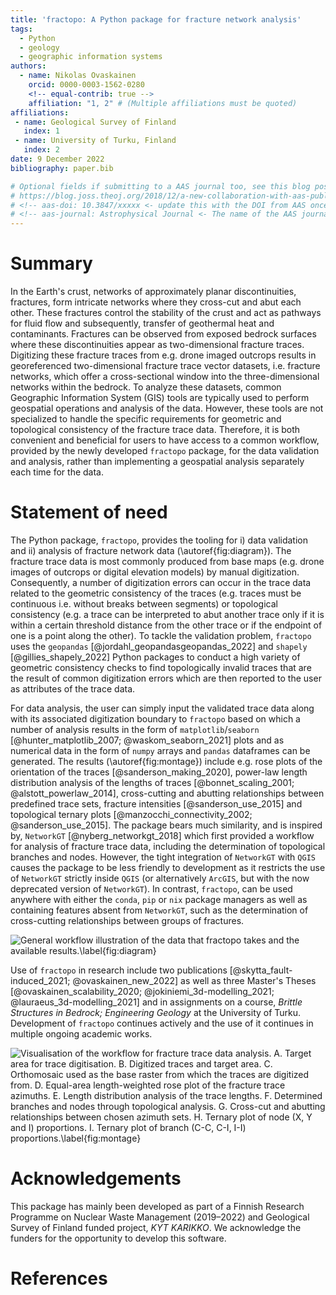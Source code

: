 ```yaml
---
title: 'fractopo: A Python package for fracture network analysis'
tags:
  - Python
  - geology
  - geographic information systems
authors:
  - name: Nikolas Ovaskainen
    orcid: 0000-0003-1562-0280
    <!-- equal-contrib: true -->
    affiliation: "1, 2" # (Multiple affiliations must be quoted)
affiliations:
 - name: Geological Survey of Finland
   index: 1
 - name: University of Turku, Finland
   index: 2
date: 9 December 2022
bibliography: paper.bib

# Optional fields if submitting to a AAS journal too, see this blog post:
# https://blog.joss.theoj.org/2018/12/a-new-collaboration-with-aas-publishing
# <!-- aas-doi: 10.3847/xxxxx <- update this with the DOI from AAS once you know it. -->
# <!-- aas-journal: Astrophysical Journal <- The name of the AAS journal. -->
---
```


# Summary

In the Earth's crust, networks of approximately planar discontinuities,
fractures, form intricate networks where they cross-cut and abut each other.
These fractures control the stability of the crust and act as pathways for
fluid flow and subsequently, transfer of geothermal heat and contaminants.
Fractures can be observed from exposed bedrock surfaces where these
discontinuities appear as two-dimensional fracture traces. Digitizing these
fracture traces from e.g. drone imaged outcrops results in georeferenced
two-dimensional fracture trace vector datasets, i.e. fracture networks, which
offer a cross-sectional window into the three-dimensional networks within the
bedrock. To analyze these datasets, common Geographic Information System (GIS)
tools are typically used to perform geospatial operations and analysis of the
data. However, these tools are not specialized to handle the specific
requirements for geometric and topological consistency of the fracture trace
data. Therefore, it is both convenient and beneficial for users to have
access to a common workflow, provided by the newly developed `fractopo`
package, for the data validation and analysis, rather than implementing a
geospatial analysis separately each time for the data.

# Statement of need

The Python package, `fractopo`, provides the tooling for i) data validation and
ii) analysis of fracture network data (\autoref{fig:diagram}). The fracture
trace data is most commonly produced from base maps (e.g. drone images of
outcrops or digital elevation models) by manual digitization. Consequently, a
number of digitization errors can occur in the trace data related to the
geometric consistency of the traces (e.g. traces must be continuous i.e.
without breaks between segments) or topological consistency (e.g. a trace can
be interpreted to abut another trace only if it is within a certain threshold
distance from the other trace or if the endpoint of one is a point along the
other). To tackle the validation problem, `fractopo` uses the `geopandas`
[@jordahl_geopandasgeopandas_2022] and `shapely` [@gillies_shapely_2022] Python
packages to conduct a high variety of geometric consistency checks to find
topologically invalid traces that are the result of common digitization errors
which are then reported to the user as attributes of the trace data.

For data analysis, the user can simply input the validated trace data along
with its associated digitization boundary to `fractopo` based on which a number
of analysis results in the form of `matplotlib`/`seaborn`
[@hunter_matplotlib_2007; @waskom_seaborn_2021] plots and as numerical data in
the form of `numpy` arrays and `pandas` dataframes can be generated. The
results (\autoref{fig:montage}) include e.g. rose plots of the orientation of
the traces [@sanderson_making_2020], power-law length distribution analysis of
the lengths of traces [@bonnet_scaling_2001; @alstott_powerlaw_2014],
cross-cutting and abutting relationships between predefined trace sets,
fracture intensities [@sanderson_use_2015] and topological ternary plots
[@manzocchi_connectivity_2002; @sanderson_use_2015]. The package bears much
similarity, and is inspired by, `NetworkGT` [@nyberg_networkgt_2018] which
first provided a workflow for analysis of fracture trace data, including the
determination of topological branches and nodes. However, the tight integration
of `NetworkGT` with `QGIS` causes the package to be less friendly to
development as it restricts the use of `NetworkGT` strictly inside `QGIS` (or
alternatively `ArcGIS`, but with the now deprecated version of `NetworkGT`). In
contrast, `fractopo`, can be used anywhere with either the `conda`, `pip` or
`nix` package managers as well as containing features absent from `NetworkGT`,
such as the determination of cross-cutting relationships between groups of
fractures.

![General workflow illustration of the data that `fractopo` takes and the
available results.\label{fig:diagram}](figs/fractopo_2d_diagram.png)

Use of `fractopo` in research include two publications
[@skytta_fault-induced_2021; @ovaskainen_new_2022] as well as three
Master's Theses
[@ovaskainen_scalability_2020; @jokiniemi_3d-modelling_2021; @lauraeus_3d-modelling_2021]
and in assignments on a course, *Brittle Structures in Bedrock;
Engineering Geology* at the University of Turku. Development of
`fractopo` continues actively and the use of it continues in multiple
ongoing academic works.

![Visualisation of the workflow for fracture trace data analysis. A.
Target area for trace digitisation. B. Digitized traces and target area.
C. Orthomosaic used as the base raster from which the traces are
digitized from. D. Equal-area length-weighted rose plot of the fracture
trace azimuths. E. Length distribution analysis of the trace lengths. F.
Determined branches and nodes through topological analysis. G. Cross-cut
and abutting relationships between chosen azimuth sets. H. Ternary plot
of node (X, Y and I) proportions. I. Ternary plot of branch (C-C, C-I,
I-I) proportions.\label{fig:montage}](figs/fractopo_workflow_visualisation.jpg)

# Acknowledgements

This package has mainly been developed as part of a Finnish Research Programme
on Nuclear Waste Management (2019–2022) and Geological Survey of Finland funded
project, *KYT KARIKKO*. We acknowledge the funders for the opportunity to
develop this software.

# References

